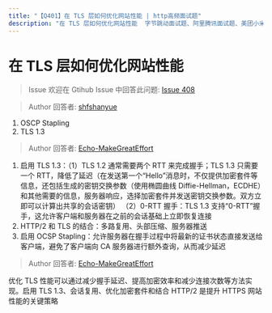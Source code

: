 ```yaml
---
title: "【Q401】在 TLS 层如何优化网站性能 | http高频面试题"
description: "在 TLS 层如何优化网站性能  字节跳动面试题、阿里腾讯面试题、美团小米面试题。"
---
```


# 在 TLS 层如何优化网站性能

> Issue
> 欢迎在 Gtihub Issue 中回答此问题: [Issue 408](https://github.com/shfshanyue/Daily-Question/issues/408)

> Author
> 回答者: [shfshanyue](https://github.com/shfshanyue)

1. OSCP Stapling
1. TLS 1.3

> Author
> 回答者: [Echo-MakeGreatEffort](https://github.com/Echo-MakeGreatEffort)

1.  启用 TLS 1.3：（1）TLS 1.2 通常需要两个 RTT 来完成握手；TLS 1.3 只需要一个 RTT，降低了延迟（在发送第一个“Hello”消息时，不仅提供加密套件等信息，还包括生成的密钥交换参数（使用椭圆曲线 Diffie-Hellman，ECDHE）和其他需要的信息，服务器响应，选择加密套件并发送密钥交换参数。双方立即可以计算出共享的会话密钥） （2）0-RTT 握手：TLS 1.3 支持“0-RTT”握手，这允许客户端和服务器在之前的会话基础上立即恢复连接
2.  HTTP/2 和 TLS 的结合：多路复用、头部压缩、服务器推送
3.  启用 OCSP Stapling：允许服务器在握手过程中将最新的证书状态直接发送给客户端，避免了客户端向 CA 服务器进行额外查询，从而减少延迟

> Author
> 回答者: [Echo-MakeGreatEffort](https://github.com/Echo-MakeGreatEffort)

优化 TLS 性能可以通过减少握手延迟、提高加密效率和减少连接次数等方法实现。启用 TLS 1.3、会话复用、优化加密套件和结合 HTTP/2 是提升 HTTPS 网站性能的关键策略
